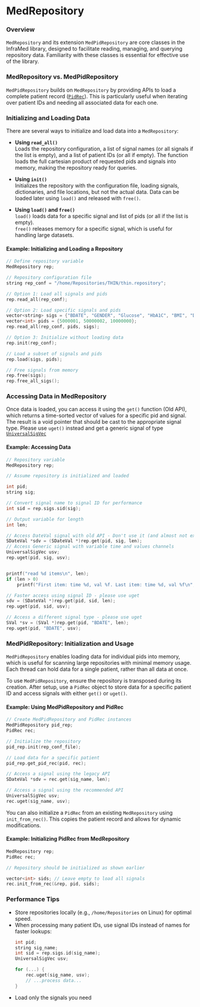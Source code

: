 # MedRepository

### Overview
`MedRepository` and its extension `MedPidRepository` are core classes in the InfraMed library, designed to facilitate reading, managing, and querying repository data. Familiarity with these classes is essential for effective use of the library.

### MedRepository vs. MedPidRepository
`MedPidRepository` builds on `MedRepository` by providing APIs to load a complete patient record ([`PidRec`](PidDynamicRec)). This is particularly useful when iterating over patient IDs and needing all associated data for each one.

### Initializing and Loading Data
There are several ways to initialize and load data into a `MedRepository`:

- **Using `read_all()`**  
  Loads the repository configuration, a list of signal names (or all signals if the list is empty), and a list of patient IDs (or all if empty). The function loads the full cartesian product of requested pids and signals into memory, making the repository ready for queries.

- **Using `init()`**  
  Initializes the repository with the configuration file, loading signals, dictionaries, and file locations, but not the actual data. Data can be loaded later using `load()` and released with `free()`.

- **Using `load()` and `free()`**  
  `load()` loads data for a specific signal and list of pids (or all if the list is empty).  
  `free()` releases memory for a specific signal, which is useful for handling large datasets.

#### Example: Initializing and Loading a Repository
```c++
// Define repository variable
MedRepository rep;

// Repository configuration file
string rep_conf = "/home/Repositories/THIN/thin.repository";

// Option 1: Load all signals and pids
rep.read_all(rep_conf);

// Option 2: Load specific signals and pids
vector<string> sigs = {"BDATE", "GENDER", "Glucose", "HbA1C", "BMI", "Drug"};
vector<int> pids = {5000001, 50000002, 10000000};
rep.read_all(rep_conf, pids, sigs);

// Option 3: Initialize without loading data
rep.init(rep_conf);

// Load a subset of signals and pids
rep.load(sigs, pids);

// Free signals from memory
rep.free(sigs);
rep.free_all_sigs();
```

### Accessing Data in MedRepository
Once data is loaded, you can access it using the `get()` function (Old API), which returns a time-sorted vector of values for a specific pid and signal. The result is a void pointer that should be cast to the appropriate signal type.
Please use `uget()` instead and get a generic signal of type [`UniversalSigVec`](MedSignals%20_%20Unified%20Signals)

#### Example: Accessing Data
```c++
// Repository variable
MedRepository rep;

// Assume repository is initialized and loaded

int pid;
string sig;

// Convert signal name to signal ID for performance
int sid = rep.sigs.sid(sig);

// Output variable for length
int len;

// Access DateVal signal with old API - Don't use it (and almost not exists anymore) 
SDateVal *sdv = (SDateVal *)rep.get(pid, sig, len);
// Access Generic signal with variable time and values channels
UniversalSigVec usv;
rep.uget(pid, sig, usv);


printf("read %d items\n", len);
if (len > 0)
    printf("First item: time %d, val %f. Last item: time %d, val %f\n", sdv[0].date, sdv[0].val, sdv[len-1].date, sdv[len-1].val);

// Faster access using signal ID - please use uget
sdv = (SDateVal *)rep.get(pid, sid, len);
rep.uget(pid, sid, usv);

// Access a different signal type - please use uget
SVal *sv = (SVal *)rep.get(pid, "BDATE", len);
rep.uget(pid, "BDATE", usv);
```

### MedPidRepository: Initialization and Usage
`MedPidRepository` enables loading data for individual pids into memory, which is useful for scanning large repositories with minimal memory usage. Each thread can hold data for a single patient, rather than all data at once.

To use `MedPidRepository`, ensure the repository is transposed during its creation. After setup, use a `PidRec` object to store data for a specific patient ID and access signals with either `get()` or `uget()`.

#### Example: Using MedPidRepository and PidRec
```c++
// Create MedPidRepository and PidRec instances
MedPidRepository pid_rep;
PidRec rec;

// Initialize the repository
pid_rep.init(rep_conf_file);

// Load data for a specific patient
pid_rep.get_pid_rec(pid, rec);

// Access a signal using the legacy API
SDateVal *sdv = rec.get(sig_name, len);

// Access a signal using the recommended API
UniversalSigVec usv;
rec.uget(sig_name, usv);
```

You can also initialize a `PidRec` from an existing `MedRepository` using `init_from_rec()`. This copies the patient record and allows for dynamic modifications.

#### Example: Initializing PidRec from MedRepository
```c++
MedRepository rep;
PidRec rec;

// Repository should be initialized as shown earlier

vector<int> sids; // Leave empty to load all signals
rec.init_from_rec(&rep, pid, sids);
```

### Performance Tips
- Store repositories locally (e.g., `/home/Repositories` on Linux) for optimal speed.
- When processing many patient IDs, use signal IDs instead of names for faster lookups:
  ```c++
  int pid;
  string sig_name;
  int sid = rep.sigs.id(sig_name);
  UniversalSigVec usv;

  for (...) {
      rec.uget(sig_name, usv);
      // ...process data...
  }
  ```
- Load only the signals you need
